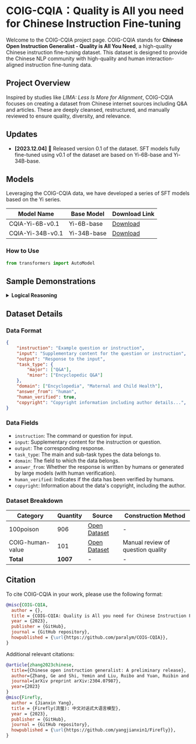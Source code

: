 # COIG-CQIA：Quality is All you need for Chinese Instruction Fine-tuning

Welcome to the COIG-CQIA project page. COIG-CQIA stands for **Chinese Open Instruction Generalist - Quality is All You Need**, a high-quality Chinese instruction fine-tuning dataset. This dataset is designed to provide the Chinese NLP community with high-quality and human interaction-aligned instruction fine-tuning data.

## Project Overview

Inspired by studies like *LIMA: Less Is More for Alignment*, COIG-CQIA focuses on creating a dataset from Chinese internet sources including Q&A and articles. These are deeply cleansed, restructured, and manually reviewed to ensure quality, diversity, and relevance.

## Updates

- **[2023.12.04]** 🎉 Released version 0.1 of the dataset. SFT models fully fine-tuned using v0.1 of the dataset are based on Yi-6B-base and Yi-34B-base.

## Models

Leveraging the COIG-CQIA data, we have developed a series of SFT models based on the Yi series.

| Model Name | Base Model | Download Link |
| --- | --- | --- |
| CQIA-Yi-6B-v0.1 | Yi-6B-base | [Download](#) |
| CQIA-Yi-34B-v0.1 | Yi-34B-base | [Download](#) |

### How to Use

```python
from transformers import AutoModel
```

## Sample Demonstrations

<details>
<summary><b>Logical Reasoning</b></summary>
<p>

> Input: 

> Response: 

</p>
</details>

## Dataset Details

### Data Format

```json
{
    "instruction": "Example question or instruction",
    "input": "Supplementary content for the question or instruction",
    "output": "Response to the input",
    "task_type": {
        "major": ["Q&A"],
        "minor": ["Encyclopedic Q&A"]
    },
    "domain": ["Encyclopedia", "Maternal and Child Health"],
    "answer_from": "human",
    "human_verified": true,
    "copyright": "Copyright information including author details...",
}
```

### Data Fields

- `instruction`: The command or question for input.
- `input`: Supplementary content for the instruction or question.
- `output`: The corresponding response.
- `task_type`: The main and sub-task types the data belongs to.
- `domain`: The field to which the data belongs.
- `answer_from`: Whether the response is written by humans or generated by large models (with human verification).
- `human_verified`: Indicates if the data has been verified by humans.
- `copyright`: Information about the data's copyright, including the author.

### Dataset Breakdown

| Category          | Quantity | Source | Construction Method                     |
| ----------------- | -------- | ------ | --------------------------------------- |
| 100poison         | 906      | [Open Dataset](https://modelscope.cn/datasets/damo/100PoisonMpts/summary) | - |
| COIG-human-value  | 101      | [Open Dataset](https://huggingface.co/datasets/BAAI/COIG) | Manual review of question quality |
| **Total**         | **1007** | -      | -                                       |

## Citation

To cite COIG-CQIA in your work, please use the following format:

```bibtex
@misc{COIG-CQIA,
  author = {},
  title = {COIG-CQIA: Quality is All you need for Chinese Instruction Fine-tuning},
  year = {2023},
  publisher = {GitHub},
  journal = {GitHub repository},
  howpublished = {\url{https://github.com/paralym/COIG-CQIA}},
}
```

Additional relevant citations:
```bibtex
@article{zhang2023chinese,
  title={Chinese open instruction generalist: A preliminary release},
  author={Zhang, Ge and Shi, Yemin and Liu, Ruibo and Yuan, Ruibin and Li, Yizhi and Dong, Siwei and Shu, Yu and Li, Zhaoqun and Wang, Zekun and Lin, Chenghua and others},
  journal={arXiv preprint arXiv:2304.07987},
  year={2023}
}
@misc{Firefly,
  author = {Jianxin Yang},
  title = {Firefly(流萤): 中文对话式大语言模型},
  year = {2023},
  publisher = {GitHub},
  journal = {GitHub repository},
  howpublished = {\url{https://github.com/yangjianxin1/Firefly}},
}
```
